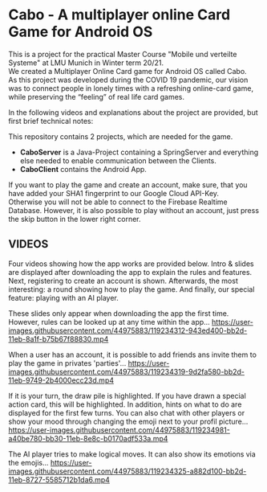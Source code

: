 Cabo - A multiplayer online Card Game for Android OS
====================================================

This is a project for the practical Master Course "Mobile und verteilte Systeme" at LMU Munich in Winter term 20/21.  
We created a Multiplayer Online Card game for Android OS called Cabo.  
As this project was developed during the COVID 19 pandemic, our vision was to connect people in lonely times with a refreshing online-card game, while preserving the “feeling” of real life card games. 

In the following videos and explanations about the project are provided, but first brief technical notes:

   This repository contains 2 projects, which are needed for the game.  

   - **CaboServer** is a Java-Project containing a SpringServer and everything else needed to enable communication between the Clients.
   - **CaboClient** contains the Android App.  

  If you want to play the game and create an account, make sure, that you have added your SHA1 fingerprint to our Google Cloud API-Key.   
  Otherwise you will not be able to connect to the Firebase Realtime Database.
  However, it is also possible to play without an account, just press the skip button in the lower right corner.
  
  
VIDEOS
------

Four videos showing how the app works are provided below. 
Intro & slides are displayed after downloading the app to explain the rules and features. 
Next, registering to create an account is shown. 
Afterwards, the most interesting: a round showing how to play the game.
And finally, our special feature: playing with an AI player. 

These slides only appear when downloading the app the first time. However, rules can be looked up at any time within the app...
https://user-images.githubusercontent.com/44975883/119234312-943ed400-bb2d-11eb-8a1f-b75b67f88830.mp4


When a user has an account, it is possible to add friends ans invite them to play the game in privates 'parties'... 
https://user-images.githubusercontent.com/44975883/119234319-9d2fa580-bb2d-11eb-9749-2b4000ecc23d.mp4


If it is your turn, the draw pile is highlighted. If you have drawn a special action card, this will be highlighted. 
In addition, hints on what to do are displayed for the first few turns.
You can also chat with other players or show your mood through changing the emoji next to your profil picture...
https://user-images.githubusercontent.com/44975883/119234981-a40be780-bb30-11eb-8e8c-b0170adf533a.mp4


The AI player tries to make logical moves. It can also show its emotions via the emojis...
https://user-images.githubusercontent.com/44975883/119234325-a882d100-bb2d-11eb-8727-5585712b1da6.mp4







